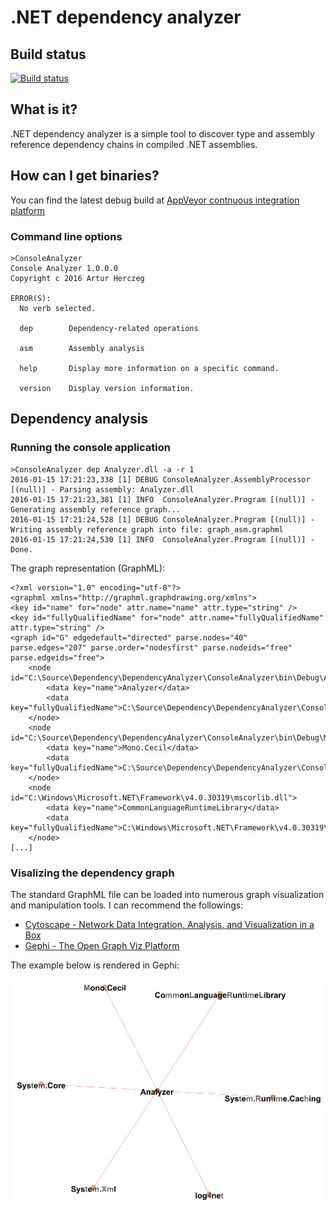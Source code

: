 # .NET dependency analyzer

## Build status

[![Build status](https://ci.appveyor.com/api/projects/status/be5nvg9whyxfucro?svg=true)](https://ci.appveyor.com/project/artur02/dependency)

## What is it?
.NET dependency analyzer is a simple tool to discover type and assembly reference 
dependency chains in compiled .NET assemblies.

## How can I get binaries?
You can find the latest debug build at [AppVeyor contnuous integration platform](https://ci.appveyor.com/project/artur02/dependency/build/artifacts)

### Command line options

    >ConsoleAnalyzer
    Console Analyzer 1.0.0.0
    Copyright c 2016 Artur Herczeg
    
    ERROR(S):
      No verb selected.
      
      dep        Dependency-related operations
      
      asm        Assembly analysis
      
      help       Display more information on a specific command.

      version    Display version information. 
      
## Dependency analysis
### Running the console application

    >ConsoleAnalyzer dep Analyzer.dll -a -r 1
    2016-01-15 17:21:23,338 [1] DEBUG ConsoleAnalyzer.AssemblyProcessor [(null)] - Parsing assembly: Analyzer.dll
    2016-01-15 17:21:23,381 [1] INFO  ConsoleAnalyzer.Program [(null)] - Generating assembly reference graph...
    2016-01-15 17:21:24,528 [1] DEBUG ConsoleAnalyzer.Program [(null)] - Writing assembly reference graph into file: graph_asm.graphml
    2016-01-15 17:21:24,530 [1] INFO  ConsoleAnalyzer.Program [(null)] - Done.

The graph representation (GraphML):  

    <?xml version="1.0" encoding="utf-8"?>
    <graphml xmlns="http://graphml.graphdrawing.org/xmlns">
    <key id="name" for="node" attr.name="name" attr.type="string" />
    <key id="fullyQualifiedName" for="node" attr.name="fullyQualifiedName" attr.type="string" />
    <graph id="G" edgedefault="directed" parse.nodes="40" parse.edges="207" parse.order="nodesfirst" parse.nodeids="free" parse.edgeids="free">
        <node id="C:\Source\Dependency\DependencyAnalyzer\ConsoleAnalyzer\bin\Debug\Analyzer.dll">
            <data key="name">Analyzer</data>
            <data key="fullyQualifiedName">C:\Source\Dependency\DependencyAnalyzer\ConsoleAnalyzer\bin\Debug\Analyzer.dll</data>
        </node>
        <node id="C:\Source\Dependency\DependencyAnalyzer\ConsoleAnalyzer\bin\Debug\Mono.Cecil.dll">
            <data key="name">Mono.Cecil</data>
            <data key="fullyQualifiedName">C:\Source\Dependency\DependencyAnalyzer\ConsoleAnalyzer\bin\Debug\Mono.Cecil.dll</data>
        </node>
        <node id="C:\Windows\Microsoft.NET\Framework\v4.0.30319\mscorlib.dll">
            <data key="name">CommonLanguageRuntimeLibrary</data>
            <data key="fullyQualifiedName">C:\Windows\Microsoft.NET\Framework\v4.0.30319\mscorlib.dll</data>
        </node>
    [...]


### Visalizing the dependency graph

The standard GraphML file can be loaded into numerous graph visualization and manipulation tools.
I can recommend the followings:
* [Cytoscape - Network Data Integration, Analysis, and Visualization in a Box](http://www.cytoscape.org/)
* [Gephi - The Open Graph Viz Platform](https://gephi.org/)

The example below is rendered in Gephi:

![Dependency visualisation example](/Documentation/DirectAssemblyDependencyExample.PNG)